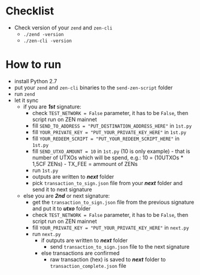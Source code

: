 # Checklist
- Check version of your `zend` and `zen-cli`
    - `./zend -version`
    - `./zen-cli -version`
    
# How to run
- install Python 2.7
- put your `zend` and `zen-cli` binaries to the `send-zen-script` folder
- run `zend`
- let it sync
    - if you are _**1st**_ signature:
        - check `TEST_NETWORK = False` parameter, it has to be `False`, then script run on ZEN mainnet 
        - fill `SEND_TO_ADDRESS = "PUT_DESTINATION_ADDRESS_HERE"` in `1st.py`
        - fill `YOUR_PRIVATE_KEY = "PUT_YOUR_PRIVATE_KEY_HERE"` in `1st.py`
        - fill `YOUR_REDEEM_SCRIPT = "PUT_YOUR_REDEEM_SCRIPT_HERE"` in `1st.py`
        - fill `SEND_UTXO_AMOUNT = 10` in `1st.py` (10 is only example) - that is number of UTXOs which will be spend, e.g.: 10 = (10UTXOs * 1,5CF ZENs) - TX_FEE = ammount of ZENs 
        - run `1st.py`
        - outputs are written to **_next_** folder
        - pick `transaction_to_sign.json` file from your **_next_** folder and send it to next signature
    - else you are _**2nd**_ or next signature:
        - get the `transaction_to_sign.json` file from the previous signature and put it to **_utxo_** folder
        - check `TEST_NETWORK = False` parameter, it has to be `False`, then script run on ZEN mainnet
        - fill `YOUR_PRIVATE_KEY = "PUT_YOUR_PRIVATE_KEY_HERE"` in `next.py`
        - run `next.py`
            - if outputs are written to **_next_** folder
                - send `transaction_to_sign.json` file to the next signature
            - else transactions are confirmed
                - raw transaction (hex) is saved to **_next_** folder to `transaction_complete.json` file

